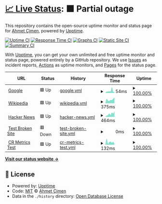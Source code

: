 # [📈 Live Status](https://ahmetcimen.github.io/CRAPI_Upptime): <!--live status--> **🟧 Partial outage**

This repository contains the open-source uptime monitor and status page for [Ahmet Çimen](https://ahmetcimen.github.io/CRAPI_Upptime), powered by [Upptime](https://github.com/upptime/upptime).

[![Uptime CI](https://github.com/ahmetcimen/CRAPI_Upptime/workflows/Uptime%20CI/badge.svg)](https://github.com/ahmetcimen/CRAPI_Upptime/actions?query=workflow%3A%22Uptime+CI%22)
[![Response Time CI](https://github.com/ahmetcimen/CRAPI_Upptime/workflows/Response%20Time%20CI/badge.svg)](https://github.com/ahmetcimen/CRAPI_Upptime/actions?query=workflow%3A%22Response+Time+CI%22)
[![Graphs CI](https://github.com/ahmetcimen/CRAPI_Upptime/workflows/Graphs%20CI/badge.svg)](https://github.com/ahmetcimen/CRAPI_Upptime/actions?query=workflow%3A%22Graphs+CI%22)
[![Static Site CI](https://github.com/ahmetcimen/CRAPI_Upptime/workflows/Static%20Site%20CI/badge.svg)](https://github.com/ahmetcimen/CRAPI_Upptime/actions?query=workflow%3A%22Static+Site+CI%22)
[![Summary CI](https://github.com/ahmetcimen/CRAPI_Upptime/workflows/Summary%20CI/badge.svg)](https://github.com/ahmetcimen/CRAPI_Upptime/actions?query=workflow%3A%22Summary+CI%22)

With [Upptime](https://upptime.js.org), you can get your own unlimited and free uptime monitor and status page, powered entirely by a GitHub repository. We use [Issues](https://github.com/ahmetcimen/CRAPI_Upptime/issues) as incident reports, [Actions](https://github.com/ahmetcimen/CRAPI_Upptime/actions) as uptime monitors, and [Pages](https://ahmetcimen.github.io/CRAPI_Upptime) for the status page.

<!--start: status pages-->
<!-- This summary is generated by Upptime (https://github.com/upptime/upptime) -->
<!-- Do not edit this manually, your changes will be overwritten -->
<!-- prettier-ignore -->
| URL | Status | History | Response Time | Uptime |
| --- | ------ | ------- | ------------- | ------ |
| <img alt="" src="https://icons.duckduckgo.com/ip3/www.google.com.ico" height="13"> [Google](https://www.google.com) | 🟩 Up | [google.yml](https://github.com/ahmetcimen/CRAPI_Upptime/commits/HEAD/history/google.yml) | <details><summary><img alt="Response time graph" src="./graphs/google/response-time-week.png" height="20"> 54ms</summary><br><a href="https://ahmetcimen.github.io/CRAPI_Upptime/history/google"><img alt="Response time 54" src="https://img.shields.io/endpoint?url=https%3A%2F%2Fraw.githubusercontent.com%2Fahmetcimen%2FCRAPI_Upptime%2FHEAD%2Fapi%2Fgoogle%2Fresponse-time.json"></a><br><a href="https://ahmetcimen.github.io/CRAPI_Upptime/history/google"><img alt="24-hour response time 54" src="https://img.shields.io/endpoint?url=https%3A%2F%2Fraw.githubusercontent.com%2Fahmetcimen%2FCRAPI_Upptime%2FHEAD%2Fapi%2Fgoogle%2Fresponse-time-day.json"></a><br><a href="https://ahmetcimen.github.io/CRAPI_Upptime/history/google"><img alt="7-day response time 54" src="https://img.shields.io/endpoint?url=https%3A%2F%2Fraw.githubusercontent.com%2Fahmetcimen%2FCRAPI_Upptime%2FHEAD%2Fapi%2Fgoogle%2Fresponse-time-week.json"></a><br><a href="https://ahmetcimen.github.io/CRAPI_Upptime/history/google"><img alt="30-day response time 54" src="https://img.shields.io/endpoint?url=https%3A%2F%2Fraw.githubusercontent.com%2Fahmetcimen%2FCRAPI_Upptime%2FHEAD%2Fapi%2Fgoogle%2Fresponse-time-month.json"></a><br><a href="https://ahmetcimen.github.io/CRAPI_Upptime/history/google"><img alt="1-year response time 54" src="https://img.shields.io/endpoint?url=https%3A%2F%2Fraw.githubusercontent.com%2Fahmetcimen%2FCRAPI_Upptime%2FHEAD%2Fapi%2Fgoogle%2Fresponse-time-year.json"></a></details> | <details><summary><a href="https://ahmetcimen.github.io/CRAPI_Upptime/history/google">100.00%</a></summary><a href="https://ahmetcimen.github.io/CRAPI_Upptime/history/google"><img alt="All-time uptime 100.00%" src="https://img.shields.io/endpoint?url=https%3A%2F%2Fraw.githubusercontent.com%2Fahmetcimen%2FCRAPI_Upptime%2FHEAD%2Fapi%2Fgoogle%2Fuptime.json"></a><br><a href="https://ahmetcimen.github.io/CRAPI_Upptime/history/google"><img alt="24-hour uptime 100.00%" src="https://img.shields.io/endpoint?url=https%3A%2F%2Fraw.githubusercontent.com%2Fahmetcimen%2FCRAPI_Upptime%2FHEAD%2Fapi%2Fgoogle%2Fuptime-day.json"></a><br><a href="https://ahmetcimen.github.io/CRAPI_Upptime/history/google"><img alt="7-day uptime 100.00%" src="https://img.shields.io/endpoint?url=https%3A%2F%2Fraw.githubusercontent.com%2Fahmetcimen%2FCRAPI_Upptime%2FHEAD%2Fapi%2Fgoogle%2Fuptime-week.json"></a><br><a href="https://ahmetcimen.github.io/CRAPI_Upptime/history/google"><img alt="30-day uptime 100.00%" src="https://img.shields.io/endpoint?url=https%3A%2F%2Fraw.githubusercontent.com%2Fahmetcimen%2FCRAPI_Upptime%2FHEAD%2Fapi%2Fgoogle%2Fuptime-month.json"></a><br><a href="https://ahmetcimen.github.io/CRAPI_Upptime/history/google"><img alt="1-year uptime 100.00%" src="https://img.shields.io/endpoint?url=https%3A%2F%2Fraw.githubusercontent.com%2Fahmetcimen%2FCRAPI_Upptime%2FHEAD%2Fapi%2Fgoogle%2Fuptime-year.json"></a></details>
| <img alt="" src="https://icons.duckduckgo.com/ip3/en.wikipedia.org.ico" height="13"> [Wikipedia](https://en.wikipedia.org) | 🟩 Up | [wikipedia.yml](https://github.com/ahmetcimen/CRAPI_Upptime/commits/HEAD/history/wikipedia.yml) | <details><summary><img alt="Response time graph" src="./graphs/wikipedia/response-time-week.png" height="20"> 375ms</summary><br><a href="https://ahmetcimen.github.io/CRAPI_Upptime/history/wikipedia"><img alt="Response time 375" src="https://img.shields.io/endpoint?url=https%3A%2F%2Fraw.githubusercontent.com%2Fahmetcimen%2FCRAPI_Upptime%2FHEAD%2Fapi%2Fwikipedia%2Fresponse-time.json"></a><br><a href="https://ahmetcimen.github.io/CRAPI_Upptime/history/wikipedia"><img alt="24-hour response time 375" src="https://img.shields.io/endpoint?url=https%3A%2F%2Fraw.githubusercontent.com%2Fahmetcimen%2FCRAPI_Upptime%2FHEAD%2Fapi%2Fwikipedia%2Fresponse-time-day.json"></a><br><a href="https://ahmetcimen.github.io/CRAPI_Upptime/history/wikipedia"><img alt="7-day response time 375" src="https://img.shields.io/endpoint?url=https%3A%2F%2Fraw.githubusercontent.com%2Fahmetcimen%2FCRAPI_Upptime%2FHEAD%2Fapi%2Fwikipedia%2Fresponse-time-week.json"></a><br><a href="https://ahmetcimen.github.io/CRAPI_Upptime/history/wikipedia"><img alt="30-day response time 375" src="https://img.shields.io/endpoint?url=https%3A%2F%2Fraw.githubusercontent.com%2Fahmetcimen%2FCRAPI_Upptime%2FHEAD%2Fapi%2Fwikipedia%2Fresponse-time-month.json"></a><br><a href="https://ahmetcimen.github.io/CRAPI_Upptime/history/wikipedia"><img alt="1-year response time 375" src="https://img.shields.io/endpoint?url=https%3A%2F%2Fraw.githubusercontent.com%2Fahmetcimen%2FCRAPI_Upptime%2FHEAD%2Fapi%2Fwikipedia%2Fresponse-time-year.json"></a></details> | <details><summary><a href="https://ahmetcimen.github.io/CRAPI_Upptime/history/wikipedia">100.00%</a></summary><a href="https://ahmetcimen.github.io/CRAPI_Upptime/history/wikipedia"><img alt="All-time uptime 100.00%" src="https://img.shields.io/endpoint?url=https%3A%2F%2Fraw.githubusercontent.com%2Fahmetcimen%2FCRAPI_Upptime%2FHEAD%2Fapi%2Fwikipedia%2Fuptime.json"></a><br><a href="https://ahmetcimen.github.io/CRAPI_Upptime/history/wikipedia"><img alt="24-hour uptime 100.00%" src="https://img.shields.io/endpoint?url=https%3A%2F%2Fraw.githubusercontent.com%2Fahmetcimen%2FCRAPI_Upptime%2FHEAD%2Fapi%2Fwikipedia%2Fuptime-day.json"></a><br><a href="https://ahmetcimen.github.io/CRAPI_Upptime/history/wikipedia"><img alt="7-day uptime 100.00%" src="https://img.shields.io/endpoint?url=https%3A%2F%2Fraw.githubusercontent.com%2Fahmetcimen%2FCRAPI_Upptime%2FHEAD%2Fapi%2Fwikipedia%2Fuptime-week.json"></a><br><a href="https://ahmetcimen.github.io/CRAPI_Upptime/history/wikipedia"><img alt="30-day uptime 100.00%" src="https://img.shields.io/endpoint?url=https%3A%2F%2Fraw.githubusercontent.com%2Fahmetcimen%2FCRAPI_Upptime%2FHEAD%2Fapi%2Fwikipedia%2Fuptime-month.json"></a><br><a href="https://ahmetcimen.github.io/CRAPI_Upptime/history/wikipedia"><img alt="1-year uptime 100.00%" src="https://img.shields.io/endpoint?url=https%3A%2F%2Fraw.githubusercontent.com%2Fahmetcimen%2FCRAPI_Upptime%2FHEAD%2Fapi%2Fwikipedia%2Fuptime-year.json"></a></details>
| <img alt="" src="https://icons.duckduckgo.com/ip3/news.ycombinator.com.ico" height="13"> [Hacker News](https://news.ycombinator.com) | 🟩 Up | [hacker-news.yml](https://github.com/ahmetcimen/CRAPI_Upptime/commits/HEAD/history/hacker-news.yml) | <details><summary><img alt="Response time graph" src="./graphs/hacker-news/response-time-week.png" height="20"> 464ms</summary><br><a href="https://ahmetcimen.github.io/CRAPI_Upptime/history/hacker-news"><img alt="Response time 464" src="https://img.shields.io/endpoint?url=https%3A%2F%2Fraw.githubusercontent.com%2Fahmetcimen%2FCRAPI_Upptime%2FHEAD%2Fapi%2Fhacker-news%2Fresponse-time.json"></a><br><a href="https://ahmetcimen.github.io/CRAPI_Upptime/history/hacker-news"><img alt="24-hour response time 464" src="https://img.shields.io/endpoint?url=https%3A%2F%2Fraw.githubusercontent.com%2Fahmetcimen%2FCRAPI_Upptime%2FHEAD%2Fapi%2Fhacker-news%2Fresponse-time-day.json"></a><br><a href="https://ahmetcimen.github.io/CRAPI_Upptime/history/hacker-news"><img alt="7-day response time 464" src="https://img.shields.io/endpoint?url=https%3A%2F%2Fraw.githubusercontent.com%2Fahmetcimen%2FCRAPI_Upptime%2FHEAD%2Fapi%2Fhacker-news%2Fresponse-time-week.json"></a><br><a href="https://ahmetcimen.github.io/CRAPI_Upptime/history/hacker-news"><img alt="30-day response time 464" src="https://img.shields.io/endpoint?url=https%3A%2F%2Fraw.githubusercontent.com%2Fahmetcimen%2FCRAPI_Upptime%2FHEAD%2Fapi%2Fhacker-news%2Fresponse-time-month.json"></a><br><a href="https://ahmetcimen.github.io/CRAPI_Upptime/history/hacker-news"><img alt="1-year response time 464" src="https://img.shields.io/endpoint?url=https%3A%2F%2Fraw.githubusercontent.com%2Fahmetcimen%2FCRAPI_Upptime%2FHEAD%2Fapi%2Fhacker-news%2Fresponse-time-year.json"></a></details> | <details><summary><a href="https://ahmetcimen.github.io/CRAPI_Upptime/history/hacker-news">100.00%</a></summary><a href="https://ahmetcimen.github.io/CRAPI_Upptime/history/hacker-news"><img alt="All-time uptime 100.00%" src="https://img.shields.io/endpoint?url=https%3A%2F%2Fraw.githubusercontent.com%2Fahmetcimen%2FCRAPI_Upptime%2FHEAD%2Fapi%2Fhacker-news%2Fuptime.json"></a><br><a href="https://ahmetcimen.github.io/CRAPI_Upptime/history/hacker-news"><img alt="24-hour uptime 100.00%" src="https://img.shields.io/endpoint?url=https%3A%2F%2Fraw.githubusercontent.com%2Fahmetcimen%2FCRAPI_Upptime%2FHEAD%2Fapi%2Fhacker-news%2Fuptime-day.json"></a><br><a href="https://ahmetcimen.github.io/CRAPI_Upptime/history/hacker-news"><img alt="7-day uptime 100.00%" src="https://img.shields.io/endpoint?url=https%3A%2F%2Fraw.githubusercontent.com%2Fahmetcimen%2FCRAPI_Upptime%2FHEAD%2Fapi%2Fhacker-news%2Fuptime-week.json"></a><br><a href="https://ahmetcimen.github.io/CRAPI_Upptime/history/hacker-news"><img alt="30-day uptime 100.00%" src="https://img.shields.io/endpoint?url=https%3A%2F%2Fraw.githubusercontent.com%2Fahmetcimen%2FCRAPI_Upptime%2FHEAD%2Fapi%2Fhacker-news%2Fuptime-month.json"></a><br><a href="https://ahmetcimen.github.io/CRAPI_Upptime/history/hacker-news"><img alt="1-year uptime 100.00%" src="https://img.shields.io/endpoint?url=https%3A%2F%2Fraw.githubusercontent.com%2Fahmetcimen%2FCRAPI_Upptime%2FHEAD%2Fapi%2Fhacker-news%2Fuptime-year.json"></a></details>
| <img alt="" src="https://icons.duckduckgo.com/ip3/thissitedoesnotexist.koj.co.ico" height="13"> [Test Broken Site](https://thissitedoesnotexist.koj.co) | 🟥 Down | [test-broken-site.yml](https://github.com/ahmetcimen/CRAPI_Upptime/commits/HEAD/history/test-broken-site.yml) | <details><summary><img alt="Response time graph" src="./graphs/test-broken-site/response-time-week.png" height="20"> 0ms</summary><br><a href="https://ahmetcimen.github.io/CRAPI_Upptime/history/test-broken-site"><img alt="Response time 0" src="https://img.shields.io/endpoint?url=https%3A%2F%2Fraw.githubusercontent.com%2Fahmetcimen%2FCRAPI_Upptime%2FHEAD%2Fapi%2Ftest-broken-site%2Fresponse-time.json"></a><br><a href="https://ahmetcimen.github.io/CRAPI_Upptime/history/test-broken-site"><img alt="24-hour response time 0" src="https://img.shields.io/endpoint?url=https%3A%2F%2Fraw.githubusercontent.com%2Fahmetcimen%2FCRAPI_Upptime%2FHEAD%2Fapi%2Ftest-broken-site%2Fresponse-time-day.json"></a><br><a href="https://ahmetcimen.github.io/CRAPI_Upptime/history/test-broken-site"><img alt="7-day response time 0" src="https://img.shields.io/endpoint?url=https%3A%2F%2Fraw.githubusercontent.com%2Fahmetcimen%2FCRAPI_Upptime%2FHEAD%2Fapi%2Ftest-broken-site%2Fresponse-time-week.json"></a><br><a href="https://ahmetcimen.github.io/CRAPI_Upptime/history/test-broken-site"><img alt="30-day response time 0" src="https://img.shields.io/endpoint?url=https%3A%2F%2Fraw.githubusercontent.com%2Fahmetcimen%2FCRAPI_Upptime%2FHEAD%2Fapi%2Ftest-broken-site%2Fresponse-time-month.json"></a><br><a href="https://ahmetcimen.github.io/CRAPI_Upptime/history/test-broken-site"><img alt="1-year response time 0" src="https://img.shields.io/endpoint?url=https%3A%2F%2Fraw.githubusercontent.com%2Fahmetcimen%2FCRAPI_Upptime%2FHEAD%2Fapi%2Ftest-broken-site%2Fresponse-time-year.json"></a></details> | <details><summary><a href="https://ahmetcimen.github.io/CRAPI_Upptime/history/test-broken-site">100.00%</a></summary><a href="https://ahmetcimen.github.io/CRAPI_Upptime/history/test-broken-site"><img alt="All-time uptime 100.00%" src="https://img.shields.io/endpoint?url=https%3A%2F%2Fraw.githubusercontent.com%2Fahmetcimen%2FCRAPI_Upptime%2FHEAD%2Fapi%2Ftest-broken-site%2Fuptime.json"></a><br><a href="https://ahmetcimen.github.io/CRAPI_Upptime/history/test-broken-site"><img alt="24-hour uptime 100.00%" src="https://img.shields.io/endpoint?url=https%3A%2F%2Fraw.githubusercontent.com%2Fahmetcimen%2FCRAPI_Upptime%2FHEAD%2Fapi%2Ftest-broken-site%2Fuptime-day.json"></a><br><a href="https://ahmetcimen.github.io/CRAPI_Upptime/history/test-broken-site"><img alt="7-day uptime 100.00%" src="https://img.shields.io/endpoint?url=https%3A%2F%2Fraw.githubusercontent.com%2Fahmetcimen%2FCRAPI_Upptime%2FHEAD%2Fapi%2Ftest-broken-site%2Fuptime-week.json"></a><br><a href="https://ahmetcimen.github.io/CRAPI_Upptime/history/test-broken-site"><img alt="30-day uptime 100.00%" src="https://img.shields.io/endpoint?url=https%3A%2F%2Fraw.githubusercontent.com%2Fahmetcimen%2FCRAPI_Upptime%2FHEAD%2Fapi%2Ftest-broken-site%2Fuptime-month.json"></a><br><a href="https://ahmetcimen.github.io/CRAPI_Upptime/history/test-broken-site"><img alt="1-year uptime 100.00%" src="https://img.shields.io/endpoint?url=https%3A%2F%2Fraw.githubusercontent.com%2Fahmetcimen%2FCRAPI_Upptime%2FHEAD%2Fapi%2Ftest-broken-site%2Fuptime-year.json"></a></details>
| <img alt="" src="https://icons.duckduckgo.com/ip3/3000.ico" height="13"> [CR Metrics Test](34.125.236.8:3000/api/metrics) | 🟩 Up | [cr-metrics-test.yml](https://github.com/ahmetcimen/CRAPI_Upptime/commits/HEAD/history/cr-metrics-test.yml) | <details><summary><img alt="Response time graph" src="./graphs/cr-metrics-test/response-time-week.png" height="20"> 132ms</summary><br><a href="https://ahmetcimen.github.io/CRAPI_Upptime/history/cr-metrics-test"><img alt="Response time 132" src="https://img.shields.io/endpoint?url=https%3A%2F%2Fraw.githubusercontent.com%2Fahmetcimen%2FCRAPI_Upptime%2FHEAD%2Fapi%2Fcr-metrics-test%2Fresponse-time.json"></a><br><a href="https://ahmetcimen.github.io/CRAPI_Upptime/history/cr-metrics-test"><img alt="24-hour response time 132" src="https://img.shields.io/endpoint?url=https%3A%2F%2Fraw.githubusercontent.com%2Fahmetcimen%2FCRAPI_Upptime%2FHEAD%2Fapi%2Fcr-metrics-test%2Fresponse-time-day.json"></a><br><a href="https://ahmetcimen.github.io/CRAPI_Upptime/history/cr-metrics-test"><img alt="7-day response time 132" src="https://img.shields.io/endpoint?url=https%3A%2F%2Fraw.githubusercontent.com%2Fahmetcimen%2FCRAPI_Upptime%2FHEAD%2Fapi%2Fcr-metrics-test%2Fresponse-time-week.json"></a><br><a href="https://ahmetcimen.github.io/CRAPI_Upptime/history/cr-metrics-test"><img alt="30-day response time 132" src="https://img.shields.io/endpoint?url=https%3A%2F%2Fraw.githubusercontent.com%2Fahmetcimen%2FCRAPI_Upptime%2FHEAD%2Fapi%2Fcr-metrics-test%2Fresponse-time-month.json"></a><br><a href="https://ahmetcimen.github.io/CRAPI_Upptime/history/cr-metrics-test"><img alt="1-year response time 132" src="https://img.shields.io/endpoint?url=https%3A%2F%2Fraw.githubusercontent.com%2Fahmetcimen%2FCRAPI_Upptime%2FHEAD%2Fapi%2Fcr-metrics-test%2Fresponse-time-year.json"></a></details> | <details><summary><a href="https://ahmetcimen.github.io/CRAPI_Upptime/history/cr-metrics-test">100.00%</a></summary><a href="https://ahmetcimen.github.io/CRAPI_Upptime/history/cr-metrics-test"><img alt="All-time uptime 100.00%" src="https://img.shields.io/endpoint?url=https%3A%2F%2Fraw.githubusercontent.com%2Fahmetcimen%2FCRAPI_Upptime%2FHEAD%2Fapi%2Fcr-metrics-test%2Fuptime.json"></a><br><a href="https://ahmetcimen.github.io/CRAPI_Upptime/history/cr-metrics-test"><img alt="24-hour uptime 100.00%" src="https://img.shields.io/endpoint?url=https%3A%2F%2Fraw.githubusercontent.com%2Fahmetcimen%2FCRAPI_Upptime%2FHEAD%2Fapi%2Fcr-metrics-test%2Fuptime-day.json"></a><br><a href="https://ahmetcimen.github.io/CRAPI_Upptime/history/cr-metrics-test"><img alt="7-day uptime 100.00%" src="https://img.shields.io/endpoint?url=https%3A%2F%2Fraw.githubusercontent.com%2Fahmetcimen%2FCRAPI_Upptime%2FHEAD%2Fapi%2Fcr-metrics-test%2Fuptime-week.json"></a><br><a href="https://ahmetcimen.github.io/CRAPI_Upptime/history/cr-metrics-test"><img alt="30-day uptime 100.00%" src="https://img.shields.io/endpoint?url=https%3A%2F%2Fraw.githubusercontent.com%2Fahmetcimen%2FCRAPI_Upptime%2FHEAD%2Fapi%2Fcr-metrics-test%2Fuptime-month.json"></a><br><a href="https://ahmetcimen.github.io/CRAPI_Upptime/history/cr-metrics-test"><img alt="1-year uptime 100.00%" src="https://img.shields.io/endpoint?url=https%3A%2F%2Fraw.githubusercontent.com%2Fahmetcimen%2FCRAPI_Upptime%2FHEAD%2Fapi%2Fcr-metrics-test%2Fuptime-year.json"></a></details>

<!--end: status pages-->

[**Visit our status website →**](https://ahmetcimen.github.io/CRAPI_Upptime)

## 📄 License

- Powered by: [Upptime](https://github.com/upptime/upptime)
- Code: [MIT](./LICENSE) © [Ahmet Çimen](https://ahmetcimen.github.io/CRAPI_Upptime)
- Data in the `./history` directory: [Open Database License](https://opendatacommons.org/licenses/odbl/1-0/)
